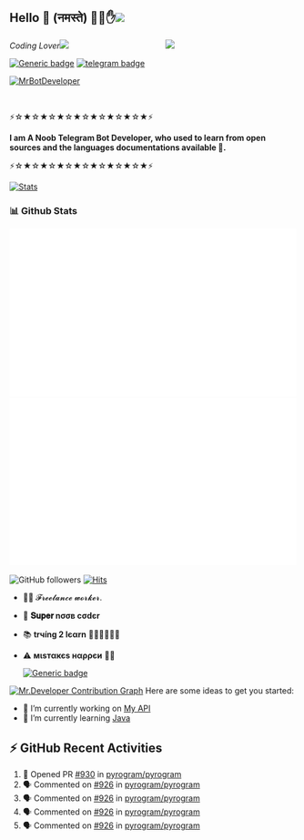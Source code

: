 <h2> Hello 👋 (नमस्ते) 👋💜✋<img src="https://media.giphy.com/media/12oufCB0MyZ1Go/giphy.gif" width="50"></h2> <img align='right' src="https://media.giphy.com/media/M9gbBd9nbDrOTu1Mqx/giphy.gif" width="230"> <p><em>Coding Lover<img src="https://media.giphy.com/media/WUlplcMpOCEmTGBtBW/giphy.gif" width="30"> </em></p>

[![Generic badge](https://img.shields.io/badge/REACHME-@-<COLOR>.svg)](https://github.com/MrBotDeveloper) [![telegram badge](https://img.shields.io/badge/MrBotDeveloper-30302f?style=flat&logo=telegram)](https://telegram.dog/MrBot_Developer)

<p align="left"> <a href="https://github.com/MrBotDeveloper/"><img width="220px" height="35" src="https://komarev.com/ghpvc/?username=MrBotDeveloper&label=PROFILE%20VISITORS&color=blueviolet&style=flat-square" alt="MrBotDeveloper" /></a> </p><br>

⚡☆★☆★☆★☆★☆★☆★☆★☆★⚡

<b>
I am A Noob Telegram Bot Developer, who used to learn from open sources and the languages documentations available 📃. </b>

⚡☆★☆★☆★☆★☆★☆★☆★☆★⚡

[![Stats](https://github-readme-stats.vercel.app/api?username=MrBotDeveloper&hide=prs&count_private=true&show_icons=true&theme=cobalt)](https://github.com/anuraghazra/github-readme-stats)


### 📊 Github Stats<a href='https://github.com/MrBotDeveloper/GitHub-Statistics'> 
  
  ![Stats Overview](https://raw.githubusercontent.com/MrBotDeveloper/GitHub-Statistics/output/generated/overview.svg) 
  ![Most Used Languages](https://raw.githubusercontent.com/MrBotDeveloper/GitHub-Statistics/output/generated/languages.svg) </a>



![GitHub followers](https://img.shields.io/github/followers/MrBotDeveloper??style=social&logo=GitHub)
[![Hits](https://hits.seeyoufarm.com/api/count/incr/badge.svg?url=https%3A%2F%2Fgithub.com%2FMrBotDeveloper%2F&count_bg=%230D62FF&title_bg=%23FF0000&icon=github.svg&icon_color=%23E7E7E7&title=HITS&edge_flat=true)](https://hits.seeyoufarm.com)




- 👨‍💼 𝓕𝓻𝓮𝓮𝓵𝓪𝓷𝓬𝓮  𝔀𝓸𝓻𝓴𝓮𝓻.
- 🌚 <b>𝐒𝐮𝐩𝐞𝐫 nσσв cσdєr</b>
- 📚 <b>trчíng 2 lєαrn</b> 🚶🏻‍♂️🚶🏻‍♂️
- ⚠️ <b>мιѕтαкєѕ нαρρєи</b> 🤷‍♂️

  [![Generic badge](https://img.shields.io/badge/AnyㅤDσυႦƚʂ..ㅤping@-Mr._Developer-RED.svg)](https://telegram.dog/Mr_Pro_Noob)

 [![Mr.Developer Contribution Graph](https://activity-graph.herokuapp.com/graph?username=MrBotDeveloper&bg_color=1F222E&color=F8D866&line=F85D7F&point=FFFFFF&hide_border=true)](https://github.com/MrBotDeveloper)
Here are some ideas to get you started:

- 🔭 I’m currently working on [My API](https://api.mrdeveloper.ga)
- 🌱 I’m currently learning [Java](https://www.java.com/en/)

## ⚡ GitHub Recent Activities 

<!--START_SECTION:activity-->


1. 💪 Opened PR [#930](https://github.com/pyrogram/pyrogram/pull/930) in [pyrogram/pyrogram](https://github.com/pyrogram/pyrogram)
2. 🗣 Commented on [#926](https://github.com/pyrogram/pyrogram/issues/926) in [pyrogram/pyrogram](https://github.com/pyrogram/pyrogram)
3. 🗣 Commented on [#926](https://github.com/pyrogram/pyrogram/issues/926) in [pyrogram/pyrogram](https://github.com/pyrogram/pyrogram)
4. 🗣 Commented on [#926](https://github.com/pyrogram/pyrogram/issues/926) in [pyrogram/pyrogram](https://github.com/pyrogram/pyrogram)
5. 🗣 Commented on [#926](https://github.com/pyrogram/pyrogram/issues/926) in [pyrogram/pyrogram](https://github.com/pyrogram/pyrogram)
<!--END_SECTION:activity-->
